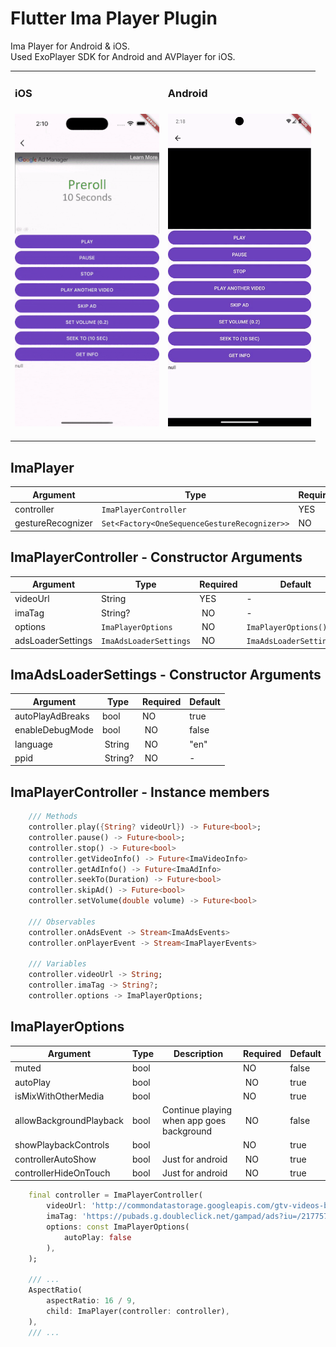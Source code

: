 <!--
This README describes the package. If you publish this package to pub.dev,
this README's contents appear on the landing page for your package.

For information about how to write a good package README, see the guide for
[writing package pages](https://dart.dev/guides/libraries/writing-package-pages).

For general information about developing packages, see the Dart guide for
[creating packages](https://dart.dev/guides/libraries/create-library-packages)
and the Flutter guide for
[developing packages and plugins](https://flutter.dev/developing-packages).
-->


# Flutter Ima Player Plugin
Ima Player for Android & iOS. <br/>
Used ExoPlayer SDK for Android and AVPlayer for iOS.


<table>
  <tr>
    <td>
        <h3>iOS<h3/>
        <img src="https://raw.githubusercontent.com/GeceGibi/ima_player/main/ios_preview.gif" alt="iOS Preview" height="500px">
    </td>
    <td>
        <h3>Android<h3/>
        <img src="https://raw.githubusercontent.com/GeceGibi/ima_player/main/android_preview.gif" alt="Android Preview" height="500px">
    </td>
   </tr> 
</table>




## ImaPlayer
| Argument                        | Type                                              | Required |
| ------------------------------- |-------------------------------------------------  | -------- |
| controller                      | `ImaPlayerController`                             | YES      |
| gestureRecognizer               | `Set<Factory<OneSequenceGestureRecognizer>>`      | NO       |


## ImaPlayerController - Constructor Arguments
| Argument                        | Type                                              | Required | Default                   |
| ------------------------------- |-------------------------------------------------  | -------- | ------------------------- |
| videoUrl                        | String                                            | YES      | -                         |
| imaTag                          | String?                                           | NO       | -                         |
| options                         | `ImaPlayerOptions`                                | NO       | `ImaPlayerOptions()`      |
| adsLoaderSettings               | `ImaAdsLoaderSettings`                            | NO       | `ImaAdsLoaderSettings()`  |


## ImaAdsLoaderSettings - Constructor Arguments
| Argument                        | Type                                              | Required | Default               |
| ------------------------------- |-------------------------------------------------  | -------- | --------------------- |
| autoPlayAdBreaks                | bool                                              | NO       | true                  |
| enableDebugMode                 | bool                                              | NO       | false                 |
| language                        | String                                            | NO       | "en"
| ppid                            | String?                                           | NO       | -
 

## ImaPlayerController - Instance members
```dart
    /// Methods
    controller.play({String? videoUrl}) -> Future<bool>;
    controller.pause() -> Future<bool>;
    controller.stop() -> Future<bool>
    controller.getVideoInfo() -> Future<ImaVideoInfo>
    controller.getAdInfo() -> Future<ImaAdInfo>
    controller.seekTo(Duration) -> Future<bool>
    controller.skipAd() -> Future<bool>
    controller.setVolume(double volume) -> Future<bool>

    /// Observables
    controller.onAdsEvent -> Stream<ImaAdsEvents>
    controller.onPlayerEvent -> Stream<ImaPlayerEvents>

    /// Variables
    controller.videoUrl -> String;
    controller.imaTag -> String?;
    controller.options -> ImaPlayerOptions;
```

## ImaPlayerOptions
| Argument                        | Type  | Description                               | Required | Default   |
| ------------------------------- |------ | ----------------------------------------- | -------- | --------- |
| muted                           | bool  |                                           | NO       | false     |
| autoPlay                        | bool  |                                           | NO       | true      |
| isMixWithOtherMedia             | bool  |                                           | NO       | true      |
| allowBackgroundPlayback         | bool  | Continue playing when app goes background | NO       | false     |
| showPlaybackControls            | bool  |                                           | NO       | true      |
| controllerAutoShow              | bool  | Just for android                          | NO       | true      |
| controllerHideOnTouch           | bool  | Just for android                          | NO       | true      |



```dart
    final controller = ImaPlayerController(
        videoUrl: 'http://commondatastorage.googleapis.com/gtv-videos-bucket/sample/WeAreGoingOnBullrun.mp4',
        imaTag: 'https://pubads.g.doubleclick.net/gampad/ads?iu=/21775744923/external/single_ad_samples&sz=640x480&cust_params=sample_ct%3Dlinear&ciu_szs=300x250%2C728x90&gdfp_req=1&output=vast&unviewed_position_start=1&env=vp&impl=s&correlator=',
        options: const ImaPlayerOptions(
            autoPlay: false
        ),
    );

    /// ...
    AspectRatio(
        aspectRatio: 16 / 9,
        child: ImaPlayer(controller: controller),
    ),
    /// ...
```